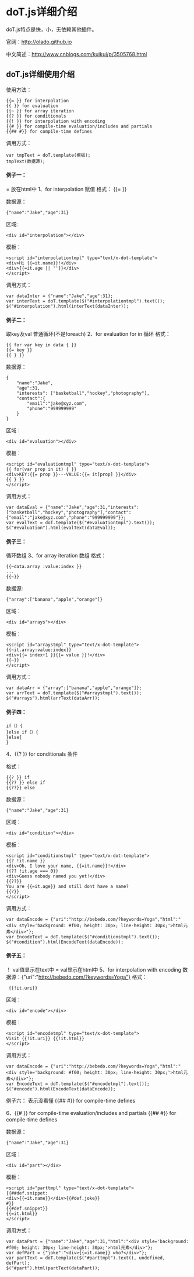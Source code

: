 
# doT.js详细介绍

doT.js特点是快，小，无依赖其他插件。

官网：http://olado.github.io

中文简述：http://www.cnblogs.com/kuikui/p/3505768.html

## doT.js详细使用介绍

使用方法：
```
{{= }} for interpolation
{{ }} for evaluation
{{~ }} for array iteration
{{? }} for conditionals
{{! }} for interpolation with encoding
{{# }} for compile-time evaluation/includes and partials
{{## #}} for compile-time defines
```

调用方式：
```
var tmpText = doT.template(模板);
tmpText(数据源);
```


#### 例子一：

= 放在html中
1、for interpolation 赋值
格式：
{{= }}
 
数据源：
```
{"name":"Jake","age":31}
```
区域:
```
<div id="interpolation"></div>
```
模板：
```
<script id="interpolationtmpl" type="text/x-dot-template">
<div>Hi {{=it.name}}!</div>
<div>{{=it.age || ''}}</div>
</script>
```
调用方式：
```
var dataInter = {"name":"Jake","age":31};
var interText = doT.template($("#interpolationtmpl").text());
$("#interpolation").html(interText(dataInter));
```

#### 例子二：
取key及val           普通循环(不是foreach)
2、for evaluation for in 循环
格式：
```
{{ for var key in data { }} 
{{= key }} 
{{ } }}
```
数据源：
```
{
    "name":"Jake",
    "age":31,
    "interests": ["basketball","hockey","photography"],
    "contact":{
        "email":"jake@xyz.com",
        "phone":"999999999"
    }
}
```
区域：
```
<div id="evaluation"></div>
```
模板：
```
<script id="evaluationtmpl" type="text/x-dot-template">
{{ for(var prop in it) { }}
<div>KEY:{{= prop }}---VALUE:{{= it[prop] }}</div>
{{ } }}
</script>
```
调用方式：
```
var dataEval = {"name":"Jake","age":31,"interests":["basketball","hockey","photography"],"contact":{"email":"jake@xyz.com","phone":"999999999"}};
var evalText = doT.template($("#evaluationtmpl").text());
$("#evaluation").html(evalText(dataEval));
```

#### 例子三：
循环数组
3、for array iteration 数组
格式：
```
{{~data.array :value:index }}
...
{{~}}
```
数据源:
```
{"array":["banana","apple","orange"]}
```
区域：
```
<div id="arrays"></div>
```
模板：
```
<script id="arraystmpl" type="text/x-dot-template">
{{~it.array:value:index}}
<div>{{= index+1 }}{{= value }}!</div>
{{~}}
</script>
```
调用方式：
```
var dataArr = {"array":["banana","apple","orange"]};
var arrText = doT.template($("#arraystmpl").text());
$("#arrays").html(arrText(dataArr));
```

#### 例子四：
```
if（）{
}else if（）{
}else{
}
```

4、{{? }} for conditionals 条件

格式：
```
{{? }} if
{{?? }} else if
{{??}} else
```
数据源：
```
{"name":"Jake","age":31}
```
区域：
```
<div id="condition"></div>
```
模板：
```
<script id="conditionstmpl" type="text/x-dot-template">
{{? !it.name }}
<div>Oh, I love your name, {{=it.name}}!</div>
{{?? !it.age === 0}}
<div>Guess nobody named you yet!</div>
{{??}}
You are {{=it.age}} and still dont have a name?
{{?}}
</script>
```
调用方式：
```
var dataEncode = {"uri":"http://bebedo.com/?keywords=Yoga","html":"<div style='background: #f00; height: 30px; line-height: 30px;'>html元素</div>"};
var EncodeText = doT.template($("#conditionstmpl").text());
$("#condition").html(EncodeText(dataEncode));
```

#### 例子五：
！ val值显示在text中               = val显示在html中
5、for interpolation with encoding
数据源：{"uri":"http://bebedo.com/?keywords=Yoga"}
格式：
```
 {{!it.uri}}
```
区域：
```
<div id="encode"></div>
```

模板：
```
<script id="encodetmpl" type="text/x-dot-template">
Visit {{!it.uri}} {{!it.html}}
</script>
```
调用方式：
```
var dataEncode = {"uri":"http://bebedo.com/?keywords=Yoga","html":"<div style='background: #f00; height: 30px; line-height: 30px;'>html元素</div>"};
var EncodeText = doT.template($("#encodetmpl").text());
$("#encode").html(EncodeText(dataEncode));
```



例子六：
表示没看懂
{{## #}} for compile-time defines

6、{{# }} for compile-time evaluation/includes and partials
{{## #}} for compile-time defines

数据源：
```
{"name":"Jake","age":31}
```
区域：
```
<div id="part"></div>
```
模板：
```
<script id="parttmpl" type="text/x-dot-template">
{{##def.snippet:
<div>{{=it.name}}</div>{{#def.joke}}
#}}
{{#def.snippet}}
{{=it.html}}
</script>
```
调用方式：
```
var dataPart = {"name":"Jake","age":31,"html":"<div style='background: #f00; height: 30px; line-height: 30px;'>html元素</div>"};
var defPart = {"joke":"<div>{{=it.name}} who?</div>"};
var partText = doT.template($("#parttmpl").text(), undefined, defPart);
$("#part").html(partText(dataPart));
```